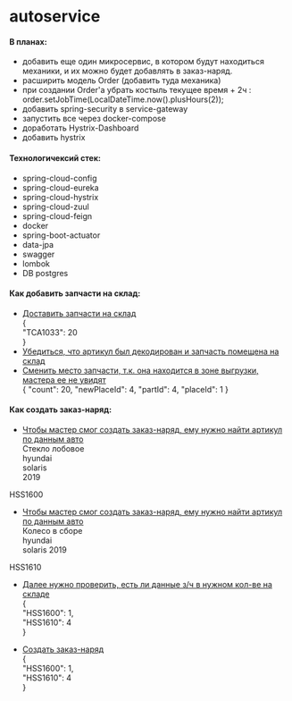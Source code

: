 # autoservice

#### В планах:
* добавить еще один микросервис, в котором будут находиться механики, и их можно будет добавлять в заказ-наряд.
* расширить модель Order (добавить туда механика)
* при создании Order'a убрать костыль текущее время + 2ч : order.setJobTime(LocalDateTime.now().plusHours(2));
* добавить spring-security в service-gateway
* запустить все через docker-compose 
* доработать Hystrix-Dashboard
* добавить hystrix

#### Технологичексий стек:
* spring-cloud-config
* spring-cloud-eureka
* spring-cloud-hystrix
* spring-cloud-zuul
* spring-cloud-feign
* docker
* spring-boot-actuator
* data-jpa
* swagger
* lombok
* DB postgres

#### Как добавить запчасти на склад:
* [Доставить запчасти на склад](http://localhost:8080/autoservice/storage/iventory/actions/add-parts)   
{   
  "TCA1033": 20   
}   
* [Убедиться, что артикул был декодирован и запчасть помещена на склад](http://localhost:8080/autoservice/storage/inventory/all-inventories)   
* [Сменить место запчасти, т.к. она находится в зоне выгрузки, мастера ее не увидят](http://localhost:8080/autoservice/storage/iventory/actions/change-place)    
{
  "count": 20,
  "newPlaceId": 4,
  "partId": 4,
  "placeId": 1
}


#### Как создать заказ-наряд:
* [Чтобы мастер смог создать заказ-наряд, ему нужно найти артикул по данным авто](http://localhost:8080/autoservice/diagnostic/order/find-article-on-storage/%D1%81%D1%82%D0%B5%D0%BA%D0%BB%D0%BE%20%D0%BB%D0%BE%D0%B1%D0%BE%D0%B2%D0%BE%D0%B5/hyundai/solaris/2019)   
Стекло лобовое   
hyundai   
solaris   
2019   

HSS1600   

* [Чтобы мастер смог создать заказ-наряд, ему нужно найти артикул по данным авто](http://localhost:8080/autoservice/diagnostic/order/find-article-on-storage/%D0%BA%D0%BE%D0%BB%D0%B5%D1%81%D0%BE%20%D0%B2%20%D1%81%D0%B1%D0%BE%D1%80%D0%B5/hyundai/solaris/2019)   
Колесо в сборе     
hyundai   
solaris
2019

HSS1610   

* [Далее нужно проверить, есть ли данные з/ч в нужном кол-ве на складе](http://localhost:8080/autoservice/diagnostic/order/check-inventories-on-storage)   
{   
  "HSS1600": 1,   
  "HSS1610": 4   
}   

* [Создать заказ-наряд](http://localhost:8080/autoservice/diagnostic/order/add-order)   
{   
  "HSS1600": 1,   
  "HSS1610": 4   
}   

